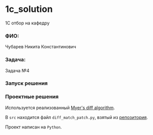 # 1c_solution
1С отбор на кафедру

### ФИО:
Чубарев Никита Константинович 
### Задача:
Задача №4
### Запуск решения
### Проектные решения
Используется реализованный [Myer's diff algorithm](https://neil.fraser.name/writing/diff/myers.pdf).

В `src` находится файл `diff_match_patch.py`, взятый из [репозитория](https://github.com/google/diff-match-patch/tree/master).

Проект написан на `Python`.


